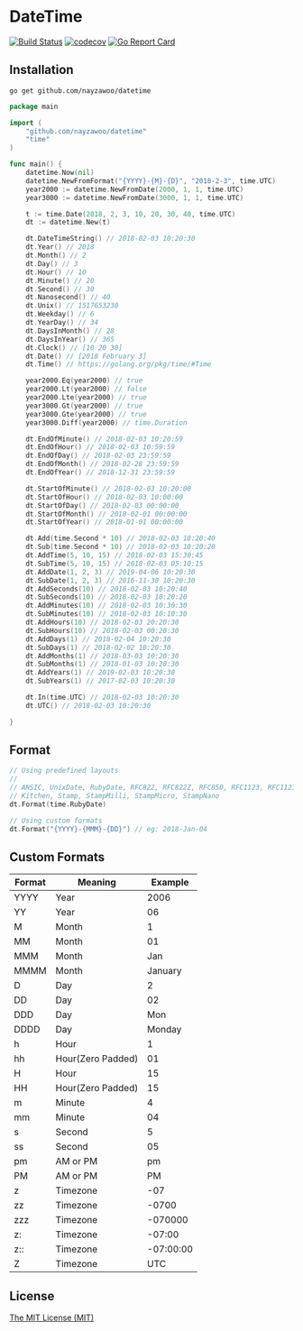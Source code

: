 # DateTime
[![Build Status](https://travis-ci.org/nayzawoo/datetime.svg?branch=master)](https://travis-ci.org/nayzawoo/datetime)
[![codecov](https://codecov.io/gh/nayzawoo/datetime/branch/master/graph/badge.svg)](https://codecov.io/gh/nayzawoo/datetime)
[![Go Report Card](https://goreportcard.com/badge/github.com/nayzawoo/datetime)](https://goreportcard.com/report/github.com/nayzawoo/datetime)

## Installation

```
go get github.com/nayzawoo/datetime
```

```go
package main

import (
    "github.com/nayzawoo/datetime"
    "time"
)

func main() {
    datetime.Now(nil)
    datetime.NewFromFormat("{YYYY}-{M}-{D}", "2018-2-3", time.UTC)
    year2000 := datetime.NewFromDate(2000, 1, 1, time.UTC)
    year3000 := datetime.NewFromDate(3000, 1, 1, time.UTC)

    t := time.Date(2018, 2, 3, 10, 20, 30, 40, time.UTC)
    dt := datetime.New(t)

    dt.DateTimeString() // 2018-02-03 10:20:30
    dt.Year() // 2018
    dt.Month() // 2
    dt.Day() // 3
    dt.Hour() // 10
    dt.Minute() // 20
    dt.Second() // 30
    dt.Nanosecond() // 40
    dt.Unix() // 1517653230
    dt.Weekday() // 6
    dt.YearDay() // 34
    dt.DaysInMonth() // 28
    dt.DaysInYear() // 365
    dt.Clock() // [10 20 30]
    dt.Date() // [2018 February 3]
    dt.Time() // https://golang.org/pkg/time/#Time

    year2000.Eq(year2000) // true
    year2000.Lt(year2000) // false
    year2000.Lte(year2000) // true
    year3000.Gt(year2000) // true
    year3000.Gte(year2000) // true
    year3000.Diff(year2000) // time.Duration

    dt.EndOfMinute() // 2018-02-03 10:20:59
    dt.EndOfHour() // 2018-02-03 10:59:59
    dt.EndOfDay() // 2018-02-03 23:59:59
    dt.EndOfMonth() // 2018-02-28 23:59:59
    dt.EndOfYear() // 2018-12-31 23:59:59

    dt.StartOfMinute() // 2018-02-03 10:20:00
    dt.StartOfHour() // 2018-02-03 10:00:00
    dt.StartOfDay() // 2018-02-03 00:00:00
    dt.StartOfMonth() // 2018-02-01 00:00:00
    dt.StartOfYear() // 2018-01-01 00:00:00

    dt.Add(time.Second * 10) // 2018-02-03 10:20:40
    dt.Sub(time.Second * 10) // 2018-02-03 10:20:20
    dt.AddTime(5, 10, 15) // 2018-02-03 15:30:45
    dt.SubTime(5, 10, 15) // 2018-02-03 05:10:15
    dt.AddDate(1, 2, 3) // 2019-04-06 10:20:30
    dt.SubDate(1, 2, 3) // 2016-11-30 10:20:30
    dt.AddSeconds(10) // 2018-02-03 10:20:40
    dt.SubSeconds(10) // 2018-02-03 10:20:20
    dt.AddMinutes(10) // 2018-02-03 10:30:30
    dt.SubMinutes(10) // 2018-02-03 10:10:30
    dt.AddHours(10) // 2018-02-03 20:20:30
    dt.SubHours(10) // 2018-02-03 00:20:30
    dt.AddDays(1) // 2018-02-04 10:20:30
    dt.SubDays(1) // 2018-02-02 10:20:30
    dt.AddMonths(1) // 2018-03-03 10:20:30
    dt.SubMonths(1) // 2018-01-03 10:20:30
    dt.AddYears(1) // 2019-02-03 10:20:30
    dt.SubYears(1) // 2017-02-03 10:20:30

    dt.In(time.UTC) // 2018-02-03 10:20:30
    dt.UTC() // 2018-02-03 10:20:30

}
```

## Format

```go
// Using predefined layouts
//
// ANSIC, UnixDate, RubyDate, RFC822, RFC822Z, RFC850, RFC1123, RFC1123Z, RFC3339, RFC3339Nano,
// Kitchen, Stamp, StampMilli, StampMicro, StampNano
dt.Format(time.RubyDate)

// Using custom formats
dt.Format("{YYYY}-{MMM}-{DD}") // eg: 2018-Jan-04
```

## Custom Formats

| Format | Meaning | Example  |
| --- | --- | --- |
| YYYY | Year | 2006 |
| YY | Year | 06 |
| M | Month | 1 |
| MM | Month | 01 |
| MMM | Month | Jan |
| MMMM | Month | January |
| D | Day | 2 |
| DD | Day | 02 |
| DDD | Day | Mon |
| DDDD | Day | Monday |
| h | Hour | 1 |
| hh | Hour(Zero Padded) | 01 |
| H | Hour | 15 |
| HH | Hour(Zero Padded) | 15 |
| m | Minute | 4 |
| mm | Minute | 04 |
| s | Second | 5 |
| ss | Second | 05 |
| pm | AM or PM | pm |
| PM | AM or PM | PM |
| z | Timezone | -07 |
| zz | Timezone | -0700 |
| zzz | Timezone | -070000 |
| z: | Timezone | -07:00 |
| z:: | Timezone | -07:00:00 |
| Z | Timezone | UTC |

## License

[The MIT License (MIT)](https://raw.githubusercontent.com/nayzawoo/datetime/master/LICENSE)
